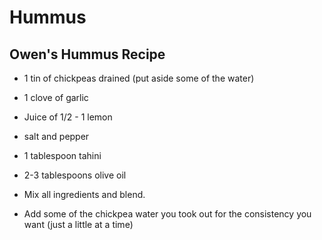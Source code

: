 # Hummus

## Owen's Hummus Recipe

- 1 tin of chickpeas drained (put aside some of the water)
- 1 clove of garlic
- Juice of 1/2 - 1 lemon
- salt and pepper
- 1 tablespoon tahini
- 2-3 tablespoons olive oil

- Mix all ingredients and blend.
- Add some of the chickpea water you took out for the consistency you want (just a little at a time)